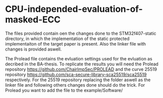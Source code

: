 # CPU-independed-evaluation-of-masked-ECC
The files provided contain oen the changes done to the STM32f407-static directory, in which the implementation of the static protected implementaiton of the target paper is present. Also the linker file with changes is provided aswell. 

The Prolead file contains the evluation settings used for the evluation as decribed in the BA-thesis. 
To replicate the results you will need the Prolead repository https://github.com/ChairImpSec/PROLEAD
and the curve 25519 repository https://github.com/sca-secure-library-sca25519/sca25519 respectively. 
For the 25519 repository replacing the folder aswell as the linker file and following others changes done should do the trick.
For Prolead you want to add the file to the example/Software/
